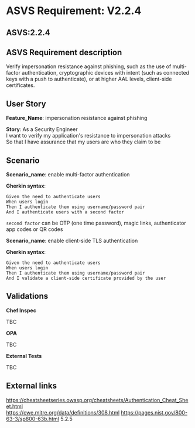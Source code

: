 # ASVS Requirement: V2.2.4

## ASVS:2.2.4

## ASVS Requirement description

Verify impersonation resistance against phishing, such as the use of multi-factor authentication, cryptographic devices with intent (such as connected keys with a push to authenticate), or at higher AAL levels, client-side certificates.

## User Story

**Feature_Name**: impersonation resistance against phishing

**Story**:
As a Security Engineer\
I want to verify my application's resistance to impersonation attacks\
So that I have assurance that my users are who they claim to be

## Scenario

**Scenario_name**: enable multi-factor authentication

**Gherkin syntax**:

```gherkin
Given the need to authenticate users
When users login
Then I authenticate them using username/password pair
And I authenticate users with a second factor
```

`second factor` can be OTP (one time password), magic links, authenticator app codes or QR codes

**Scenario_name**: enable client-side TLS authentication

**Gherkin syntax**:

```gherkin
Given the need to authenticate users
When users login
Then I authenticate them using username/password pair
And I validate a client-side certificate provided by the user
```

## Validations

**Chef Inspec**

TBC

**OPA**

TBC

**External Tests**

TBC

## External links

<https://cheatsheetseries.owasp.org/cheatsheets/Authentication_Cheat_Sheet.html> \
<https://cwe.mitre.org/data/definitions/308.html>
<https://pages.nist.gov/800-63-3/sp800-63b.html> 5.2.5